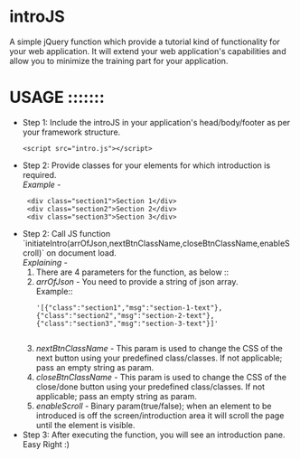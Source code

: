 # introJS

A simple jQuery function which provide a tutorial kind of functionality for your web application.
It will extend your web application's capabilities and allow you to minimize the training part for your application.

# USAGE :::::::
<ul><li> Step 1: Include the introJS in your application's head/body/footer as per your framework structure. <br><pre><code>&#x3C;script src=&#x22;intro.js&#x22;&#x3E;&#x3C;/script&#x3E;</code></pre></li>
 <li>Step 2: Provide classes for your elements for which introduction is required.<br><i>Example - </i><br>
 <pre><code> &#x3C;div class=&#x22;section1&#x22;&#x3E;Section 1&#x3C;/div&#x3E;
 &#x3C;div class=&#x22;section2&#x22;&#x3E;Section 2&#x3C;/div&#x3E;
 &#x3C;div class=&#x22;section3&#x22;&#x3E;Section 3&#x3C;/div&#x3E;</code></pre></li>
 <li> Step 2: Call JS function `initiateIntro(arrOfJson,nextBtnClassName,closeBtnClassName,enableScroll)` on document load.<br>
 <i>Explaining -</i><br>
   <ol><li>There are 4 parameters for the function, as below ::</li>
   <li><i>arrOfJson - </i> You need to provide a string of json array.<br> Example::<br>
    <pre><code>&#x27;[{&#x22;class&#x22;:&#x22;section1&#x22;,&#x22;msg&#x22;:&#x22;section-1-text&#x22;},{&#x22;class&#x22;:&#x22;section2&#x22;,&#x22;msg&#x22;:&#x22;section-2-text&#x22;},{&#x22;class&#x22;:&#x22;section3&#x22;,&#x22;msg&#x22;:&#x22;section-3-text&#x22;}]&#x27;
    </code></pre>
   </li>
   <li><i>nextBtnClassName - </i> This param is used to change the CSS of the next button using your predefined class/classes. If not applicable; pass an empty string as param.</li>
   <li><i>closeBtnClassName - </i> This param is used to change the CSS of the close/done button using your predefined class/classes. If not applicable; pass an empty string as param.</li>
   <li><i>enableScroll - </i> Binary param(true/false); when an element to be introduced is off the screen/introduction area it will scroll the page until the element is visible.</li>
 </ol>
 </li>
 <li>
  Step 3: After executing the function, you will see an introduction pane. Easy Right :)
 </li>
</ul>
